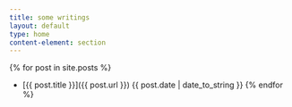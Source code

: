 ```yaml
---
title: some writings
layout: default
type: home
content-element: section
---
```


{% for post in site.posts %}
  * [{{ post.title }}]({{ post.url }})
    <span class="date">{{ post.date | date_to_string }}</span>
{% endfor %}
